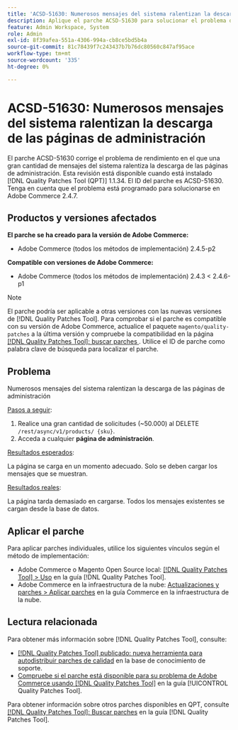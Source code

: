 ```yaml
---
title: 'ACSD-51630: Numerosos mensajes del sistema ralentizan la descarga de las páginas de administración'
description: Aplique el parche ACSD-51630 para solucionar el problema de rendimiento de Adobe Commerce, donde una gran cantidad de mensajes del sistema ralentiza la descarga de las páginas de administración.
feature: Admin Workspace, System
role: Admin
exl-id: 8f39afea-551a-4306-994a-cb8ce5bd5b4a
source-git-commit: 81c78439f7c243437b7b76dc80560c847af95ace
workflow-type: tm+mt
source-wordcount: '335'
ht-degree: 0%

---
```


# ACSD-51630: Numerosos mensajes del sistema ralentizan la descarga de las páginas de administración

El parche ACSD-51630 corrige el problema de rendimiento en el que una gran cantidad de mensajes del sistema ralentiza la descarga de las páginas de administración. Esta revisión está disponible cuando está instalado [!DNL Quality Patches Tool (QPT)] 1.1.34. El ID del parche es ACSD-51630. Tenga en cuenta que el problema está programado para solucionarse en Adobe Commerce 2.4.7.

## Productos y versiones afectados

**El parche se ha creado para la versión de Adobe Commerce:**

* Adobe Commerce (todos los métodos de implementación) 2.4.5-p2

**Compatible con versiones de Adobe Commerce:**

* Adobe Commerce (todos los métodos de implementación) 2.4.3 &lt; 2.4.6-p1

>[!NOTE]
>
>El parche podría ser aplicable a otras versiones con las nuevas versiones de [!DNL Quality Patches Tool]. Para comprobar si el parche es compatible con su versión de Adobe Commerce, actualice el paquete `magento/quality-patches` a la última versión y compruebe la compatibilidad en la página [[!DNL Quality Patches Tool]: buscar parches ](https://experienceleague.adobe.com/tools/commerce-quality-patches/index.html). Utilice el ID de parche como palabra clave de búsqueda para localizar el parche.

## Problema

Numerosos mensajes del sistema ralentizan la descarga de las páginas de administración

<u>Pasos a seguir</u>:

1. Realice una gran cantidad de solicitudes (~50.000) al DELETE `/rest/async/v1/products/ {sku}`.
1. Acceda a cualquier **página de administración**.

<u>Resultados esperados</u>:

La página se carga en un momento adecuado. Solo se deben cargar los mensajes que se muestran.

<u>Resultados reales</u>:

La página tarda demasiado en cargarse. Todos los mensajes existentes se cargan desde la base de datos.

## Aplicar el parche

Para aplicar parches individuales, utilice los siguientes vínculos según el método de implementación:

* Adobe Commerce o Magento Open Source local: [[!DNL Quality Patches Tool] > Uso](/help/tools/quality-patches-tool/usage.md) en la guía [!DNL Quality Patches Tool].
* Adobe Commerce en la infraestructura de la nube: [Actualizaciones y parches > Aplicar parches](https://experienceleague.adobe.com/docs/commerce-cloud-service/user-guide/develop/upgrade/apply-patches.html) en la guía Commerce en la infraestructura de la nube.

## Lectura relacionada

Para obtener más información sobre [!DNL Quality Patches Tool], consulte:

* [[!DNL Quality Patches Tool] publicado: nueva herramienta para autodistribuir parches de calidad](https://experienceleague.adobe.com/en/docs/commerce-knowledge-base/kb/announcements/commerce-announcements/magento-quality-patches-released-new-tool-to-self-serve-quality-patches) en la base de conocimiento de soporte.
* [Compruebe si el parche está disponible para su problema de Adobe Commerce usando [!DNL Quality Patches Tool]](/help/tools/quality-patches-tool/patches-available-in-qpt/check-patch-for-magento-issue-with-magento-quality-patches.md) en la guía [!UICONTROL Quality Patches Tool].


Para obtener información sobre otros parches disponibles en QPT, consulte [[!DNL Quality Patches Tool]: Buscar parches](https://experienceleague.adobe.com/tools/commerce-quality-patches/index.html) en la guía [!DNL Quality Patches Tool].
